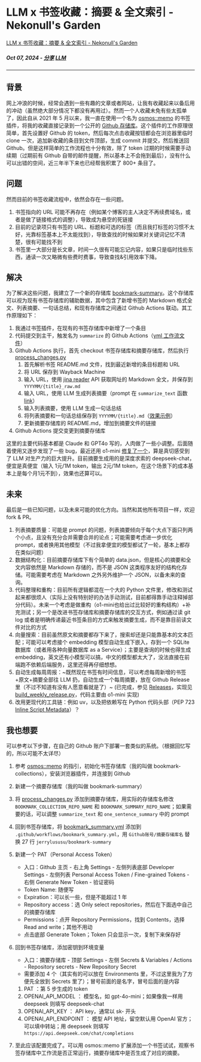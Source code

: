 # LLM x 书签收藏：摘要 & 全文索引 - Nekonull's Garden
[LLM x 书签收藏：摘要 & 全文索引 - Nekonull's Garden](https://nekonull.me/posts/llm_x_bookmark/) 

 ##### Oct 07, 2024 \- [分享](https://nekonull.me/tags/%e5%88%86%e4%ba%ab) [LLM](https://nekonull.me/tags/LLM)

* * *

背景
--

网上冲浪的时候，经常会遇到一些有趣的文章或者网站，让我有收藏起来以备后用的冲动（虽然绝大部分情况下都没有再用过）。然而一个人收藏未免有些太孤单了，因此自从 2021 年 5 月以来，我一直在使用一个名为 [osmos::memo](https://github.com/osmoscraft/osmosmemo) 的书签插件，将我的收藏直接记录到一个公开的 [Github 存储库](https://github.com/jerrylususu/bookmark-collection)。这个插件的工作原理很简单，首先设置好 Github 的 token，然后每次点击收藏按钮都会在浏览器里临时 clone 一次，追加新收藏的条目到文件顶部，生成 commit 并提交，然后推送回 Github。但是这样简单的工作流程也十分有效，除了 token 过期的时候需要手动续期（过期前有 Github 自带的邮件提醒，所以基本上不会拖到最后），没有什么可以出错的空间，近三年半下来也已经帮我积累了 800+ 条目了。

问题
--

然而目前的书签收藏流程中，依然会存在一些问题。

1.  书签指向的 URL 可能不再存在（例如某个博客的主人决定不再续费域名，或者是做了链接格式的调整），导致成为悬空的死链接
2.  目前的记录项只有书签的 URL、标题和可选的标签（而且我打标签的习惯不太好，光靠标签基本上不太能找到），导致查找的时候如果对关键词记忆不清楚，很有可能找不到
3.  书签里一大部分是长文章，时间一久很有可能忘记内容，如果只是临时找些东西，通读一次又略微有些费时费事，导致查找&引用效率下降。

解决
--

为了解决这些问题，我建立了一个新的存储库 [bookmark-summary](https://github.com/jerrylususu/bookmark-summary)。这个存储库可以视为现有书签存储库的辅助数据，其中包含了新增书签的 Markdown 格式全文、列表摘要、一句话总结，和现有存储库之间通过 Github Actions 联动。其工作原理如下：

1.  我通过书签插件，在现有的书签存储库中新增了一个条目
2.  代码提交到主干，触发名为 `summarize` 的 Github Actions（[yml 工作流文件](https://github.com/jerrylususu/bookmark-collection/blob/main/.github/workflows/bookmark_summary.yml)）
3.  Github Actions 执行，首先 checkout 书签存储库和摘要存储库，然后执行 [process\_changes.py](https://github.com/jerrylususu/bookmark-summary/blob/main/process_changes.py)
    1.  首先解析书签 README.md 文件，找到最近新增的条目标题和 URL
    2.  将 URL 保存到 Wayback Machine
    3.  输入 URL，使用 [jina reader](https://jina.ai/reader/) API 获取网址的 Markdown 全文，并保存到 `YYYYMM/{title}_raw.md`
    4.  输入 URL，使用 LLM 生成列表摘要（prompt 在 `summarize_text` 函数 [link](https://github.com/jerrylususu/bookmark-summary/blob/main/process_changes.py#L80)）
    5.  输入列表摘要，使用 LLM 生成一句话总结
    6.  将列表摘要和一句话总结保存到 `YYYYMM/{title}.md`（[效果示例](https://github.com/jerrylususu/bookmark-summary/blob/main/202410/2024-10-02-a-local-first-case-study-jakelazaroff.com.md)）
    7.  更新摘要存储库的 README.md，增加到摘要文件的链接
4.  Github Actions 提交变更到摘要存储库

这里的主要代码基本都是 Claude 和 GPT4o 写的，人肉做了一些小调整。后面随着使用又逐步发现了一些 bug，最近还用 o1-mini [修复了一个](https://github.com/jerrylususu/bookmark-summary/issues/6)，算是真切感受到了 LLM 对生产力的巨大提升。目前摘要生成用的是深度求索的 deepseek-chat，便宜是真便宜（输入 1元/1M token，输出 2元/1M token，在这个场景下的成本基本上是每个月1元不到），效果也还算可以。

未来
--

最后是一些已知问题，以及未来可能的优化方向。当然和其他所有项目一样，欢迎 fork & PR。

1.  列表摘要质量：可能是 prompt 的问题，列表摘要倾向于每个大点下面只列两个小点，且没有充分合并需要合并的论点；可能需要考虑进一步优化 prompt，或者换用其他模型（不过我拿便宜的模型都试了一轮，基本上都存在类似问题）
2.  数据结构化：目前摘要存储库下有个简单的 data.json，但是核心的摘要和全文内容依然是 Markdown 存储的，而不是 JSON 这类程序友好的结构化存储。可能需要考虑在 Markdown 之外另外维护一个 JSON，以备未来的查询。
3.  代码整理和重构：目前所有逻辑都混在一个大的 Python 文件里，修改和测试起来都很烦人（实际上没有特别好的办法手动测试，目前都得靠手动注释掉部分代码）。未来一个考虑是做重构（o1-mini也给出过比较好的重构结构）+补充测试；另一个是改进书签存储库和摘要存储库的交互方式，例如通过读 git log 或者是明确传递最近书签条目的方式来触发摘要生成，而不是靠目前读文件对比的方式
4.  向量搜索：目前虽然原文和摘要都存下来了，搜索却还是只能靠基本的文本匹配；可能可以考虑接个 embedding 模型自动生成下嵌入，存到一个 SQLite 数据库（或者用各种向量数据库 as a Service）；主要是查询的时候也得生成 embedding，英文还有小模型可以搞，中文的模型都太大了，没法直接在前端跑不依赖后端服务，这里还得再仔细想想。
5.  自动生成每周周报：~既然现在书签有时间信息，可以考虑每周新增的书签+原文+摘要全部往 LLM 扔，自动生成一个每周摘要，放在 Github Release 里（不过不知道有没有人愿意看就是了）~ (已完成，参见 [Releases](https://github.com/jerrylususu/bookmark-summary/releases)，实现见 [build\_weekly\_release.py](https://github.com/jerrylususu/bookmark-summary)，代码主要由 o1-mini 实现)
6.  改用更现代的工具链：例如 uv，以及把依赖写在 Python 代码头部（PEP 723 [Inline Script Metadata](https://packaging.python.org/en/latest/specifications/inline-script-metadata/#inline-script-metadata)）？

我也想要
----

可以参考以下步骤，在自己的 Github 账户下部署一套类似的系统。（根据回忆写的，所以可能不太详尽）

1.  参考 [osmos::memo](https://github.com/osmoscraft/osmosmemo) 的指引，初始化书签存储库（我的叫做 bookmark-collections），安装浏览器插件，并连接到 Github
2.  新建一个摘要存储库（我的叫做 bookmark-summary）
3.  将 [process\_changes.py](https://github.com/jerrylususu/bookmark-summary/blob/main/process_changes.py) 添加到摘要存储库，用实际的存储库名修改 `BOOKMARK_COLLECTION_REPO_NAME` 和 `BOOKMARK_SUMMARY_REPO_NAME`；如果需要的话，可以调整 `summarize_text` 和 `one_sentence_summary` 中的 prompt
4.  回到书签存储库，将 [bookmark\_summary.yml](https://github.com/jerrylususu/bookmark-collection/blob/main/.github/workflows/bookmark_summary.yml) 添加到 `.github/workflows/bookmark_summary.yml`，用 `Github账号/摘要存储库名` 替换 27 行 `jerrylususu/bookmark-summary`
5.  新建一个 PAT（Personal Access Token）
    *   入口：Github 主页 - 右上角 Settings - 左侧列表底部 Developer Settings - 左侧列表 Personal Access Token / Fine-grained Tokens - 右侧 Generate New Token - 验证密码
    *   Token Name: 随便写
    *   Expiration：可以长一些，但是不能超过 1 年
    *   Repository access：选 Only select repositories，然后在下面选中自己的摘要存储库
    *   Permissions：点开 Repository Permissions，找到 Contents，选择 Read and write；其他不用动
    *   点击底部 Generate Token；Token 只会显示一次，复制下来保存好
6.  回到书签存储库，添加密钥到环境变量
    
    *   入口：摘要存储库 - 顶部 Settings - 左侧 Secrets & Variables / Actions - Repository secrets - New Repository Secret
    *   需要添加 4 个（其实有的可以放在 Environments 里，不过这里我为了方便先全放到 Secrets 里了）；冒号前面的是名字，冒号后面的是内容
    
    1.  PAT ：第 5 步生成的 token
    2.  OPENAI\_API\_MODEL ： 模型名，如 gpt-4o-mini；如果像我一样用 deepseek 则填写 deepseek-chat
    3.  OPENAI\_API\_KEY ： API key，通常以 sk- 开头
    4.  OPENAI\_API\_ENDPOINT ： 模型 API 地址，留空默认用 OpenAI 官方；可以填中转站；用 deepseek 则填写 `https://api.deepseek.com/chat/completions`
7.  至此应该配置完成了。可以用 osmos::memo 扩展添加一个书签试试，观察书签存储库中工作流是否正常运行，摘要存储库中是否生成了对应的摘要。
